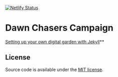 [![Netlify Status](https://api.netlify.com/api/v1/badges/8cfa8785-8df8-4aad-ad35-8f1c790b8baf/deploy-status)](https://app.netlify.com/sites/digital-garden-jekyll-template/deploys)

# Dawn Chasers Campaign

[Setting up your own digital garden with Jekyll](https://maximevaillancourt.com/blog/setting-up-your-own-digital-garden-with-jekyll)**

## License

Source code is available under the [MIT license](LICENSE.md).
